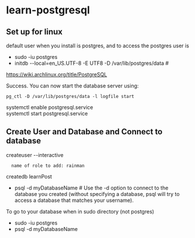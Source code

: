 # learn-postgresql

## Set up for linux
default user when you install is postgres, and to access the postgres user is 
* sudo -iu postgres
* initdb --local=en_US.UTF-8 -E UTF8 -D /var/lib/postgres/data # 

https://wiki.archlinux.org/title/PostgreSQL

Success. You can now start the database server using:

    pg_ctl -D /var/lib/postgres/data -l logfile start
    
systemctl enable  postgresql.service    
systemctl start  postgresql.service 


## Create User and Database and Connect to database
createuser --interactive
      
      name of role to add: rainman
 
 createdb learnPost
 
*  psql -d myDatabaseName #  Use the -d option to connect to the database you created (without specifying a database, psql will try to access a database that matches your username).

To go to your database when in sudo directory (not postgres)
* sudo -iu postgres
* psql -d myDatabaseName
